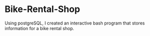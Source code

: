# Bike-Rental-Shop
Using postgreSQL, I created an interactive bash program that stores information for a bike rental shop.
